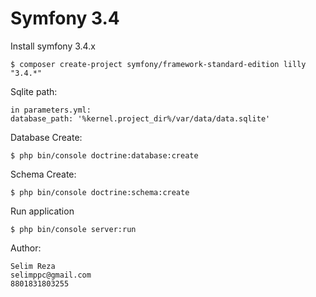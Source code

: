Symfony 3.4
========================

Install symfony 3.4.x 

    $ composer create-project symfony/framework-standard-edition lilly "3.4.*"
    
Sqlite path:

    in parameters.yml:
    database_path: '%kernel.project_dir%/var/data/data.sqlite'

Database Create:

    $ php bin/console doctrine:database:create
    
Schema Create:

    $ php bin/console doctrine:schema:create        
    

Run application

    $ php bin/console server:run
        

Author:

    Selim Reza
    selimppc@gmail.com
    8801831803255